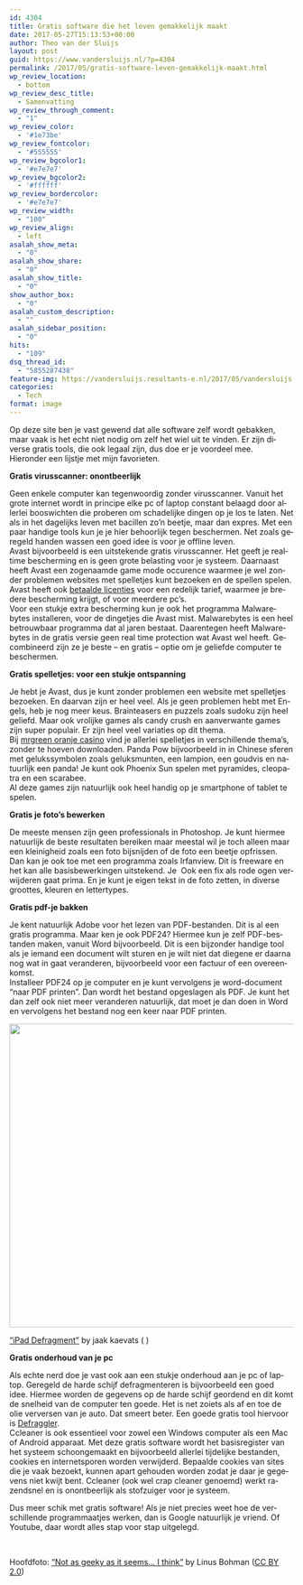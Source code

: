 ```yaml
---
id: 4304
title: Gratis software die het leven gemakkelijk maakt
date: 2017-05-27T15:13:53+00:00
author: Theo van der Sluijs
layout: post
guid: https://www.vandersluijs.nl/?p=4304
permalink: /2017/05/gratis-software-leven-gemakkelijk-maakt.html
wp_review_location:
  - bottom
wp_review_desc_title:
  - Samenvatting
wp_review_through_comment:
  - "1"
wp_review_color:
  - '#1e73be'
wp_review_fontcolor:
  - '#555555'
wp_review_bgcolor1:
  - '#e7e7e7'
wp_review_bgcolor2:
  - '#ffffff'
wp_review_bordercolor:
  - '#e7e7e7'
wp_review_width:
  - "100"
wp_review_align:
  - left
asalah_show_meta:
  - "0"
asalah_show_share:
  - "0"
asalah_show_title:
  - "0"
show_author_box:
  - "0"
asalah_custom_description:
  - ""
asalah_sidebar_position:
  - "0"
hits:
  - "109"
dsq_thread_id:
  - "5855287438"
feature-img: https://vandersluijs.resultants-e.nl/2017/05/vandersluijs-not-as-geeky-825x510.png
categories:
  - Tech
format: image
---
```

<span lang="FR">Op deze site ben je vast gewend dat alle software zelf wordt gebakken, maar vaak is het echt niet nodig om zelf het wiel uit te vinden. Er zijn diverse gratis tools, die ook legaal zijn, dus doe er je voordeel mee.<br /> Hieronder een lijstje met mijn favorieten.</span>

**<span lang="FR">Gratis virusscanner: onontbeerlijk</span>**

<span lang="FR">Geen enkele computer kan tegenwoordig zonder virusscanner. Vanuit het grote internet wordt in principe elke pc of laptop constant belaagd door allerlei booswichten die proberen om schadelijke dingen op je los te laten. Net als in het dagelijks leven met bacillen zo’n beetje, maar dan expres. Met een paar handige tools kun je je hier behoorlijk tegen beschermen. Net zoals geregeld handen wassen een goed idee is voor je offline leven.<br /> Avast bijvoorbeeld is een uitstekende gratis virusscanner. Het geeft je realtime bescherming en is geen grote belasting voor je systeem. Daarnaast heeft Avast een zogenaamde game mode occurence waarmee je wel zonder problemen websites met spelletjes kunt bezoeken en de spellen spelen. Avast heeft ook <a href="https://www.avast.com/nl-nl/store">betaalde licenties</a> voor een redelijk tarief, waarmee je bredere bescherming krijgt, of voor meerdere pc’s.<br /> Voor een stukje extra bescherming kun je ook het programma Malwarebytes installeren, voor de dingetjes die Avast mist. Malwarebytes is een heel betrouwbaar programma dat al jaren bestaat. Daarentegen heeft Malwarebytes in de gratis versie geen real time protection wat Avast wel heeft. Gecombineerd zijn ze je beste – en gratis – optie om je geliefde computer te beschermen.</span>

**<span lang="FR">Gratis spelletjes: voor een stukje ontspanning</span>**

<span lang="FR">Je hebt je Avast, dus je kunt zonder problemen een website met spelletjes bezoeken. En daarvan zijn er heel veel. Als je geen problemen hebt met Engels, heb je nog meer keus. Brainteasers en puzzels zoals sudoku zijn heel geliefd. Maar ook vrolijke games als candy crush en aanverwante games zijn super populair. Er zijn heel veel variaties op dit thema.<br /> Bij <a href="https://www.mrgreen.com/nl/">mrgreen oranje casino</a> vind je allerlei spelletjes in verschillende thema’s, zonder te hoeven downloaden. Panda Pow bijvoorbeeld in in Chinese sferen met gelukssymbolen zoals geluksmunten, een lampion, een goudvis en natuurlijk een panda! Je kunt ook Phoenix Sun spelen met pyramides, cleopatra en een scarabee.<br /> Al deze games zijn natuurlijk ook heel handig op je smartphone of tablet te spelen.</span>

**<span lang="FR">Gratis je foto’s bewerken</span>**

<span lang="FR">De meeste mensen zijn geen professionals in Photoshop. Je kunt hiermee natuurlijk de beste resultaten bereiken maar meestal wil je toch alleen maar een kleinigheid zoals een foto bijsnijden of de foto een beetje opfrissen. Dan kan je ook toe met een programma zoals Irfanview. Dit is freeware en het kan alle basisbewerkingen uitstekend. Je  Ook een fix als rode ogen verwijderen gaat prima. En je kunt je eigen tekst in de foto zetten, in diverse groottes, kleuren en lettertypes.</span>

**<span lang="FR">Gratis pdf-je bakken</span>**

<span lang="FR">Je kent natuurlijk Adobe voor het lezen van PDF-bestanden. Dit is al een gratis programma. Maar ken je ook PDF24? Hiermee kun je zelf PDF-bestanden maken, vanuit Word bijvoorbeeld. Dit is een bijzonder handige tool als je iemand een document wilt sturen en je wilt niet dat diegene er daarna nog wat in gaat veranderen, bijvoorbeeld voor een factuur of een overeenkomst.<br /> Installeer PDF24 op je computer en je kunt vervolgens je word-document “naar PDF printen”. Dan wordt het bestand opgeslagen als PDF. Je kunt het dan zelf ook niet meer veranderen natuurlijk, dat moet je dan doen in Word en vervolgens het bestand nog een keer naar PDF printen.</span>

<img class="aligncenter wp-image-4305 size-full" src="https://vandersluijs.resultants-e.nl/2017/05/ipad-defrag.png" alt="" width="807" height="538" srcset="https://vandersluijs.resultants-e.nl/2017/05/ipad-defrag.png 807w, https://vandersluijs.resultants-e.nl/2017/05/ipad-defrag-300x200.png 300w, https://vandersluijs.resultants-e.nl/2017/05/ipad-defrag-768x512.png 768w, https://vandersluijs.resultants-e.nl/2017/05/ipad-defrag-600x400.png 600w" sizes="(max-width: 767px) 89vw, (max-width: 1000px) 54vw, (max-width: 1071px) 543px, 580px" />

<span lang="FR"><a href="https://www.flickr.com/photos/jaakk/6507661573/" target="_blank" rel="noopener noreferrer">&#8220;iPad Defragment&#8221;</a> by jaak kaevats ( )</span>

**<span lang="FR">Gratis onderhoud van je pc</span>**

<span lang="FR">Als echte nerd doe je vast ook aan een stukje onderhoud aan je pc of laptop. Geregeld de harde schijf defragmenteren is bijvoorbeeld een goed idee. Hiermee worden de gegevens op de harde schijf geordend en dit komt de snelheid van de computer ten goede. Het is net zoiets als af en toe de olie verversen van je auto. Dat smeert beter. Een goede gratis tool hiervoor is <a href="https://defraggler.nl.softonic.com/download">Defraggler</a>.<br /> Ccleaner is ook essentieel voor zowel een Windows computer als een Mac of Android apparaat. Met deze gratis software wordt het basisregister van het systeem schoongemaakt en bijvoorbeeld allerlei tijdelijke bestanden, cookies en internetsporen worden verwijderd. Bepaalde cookies van sites die je vaak bezoekt, kunnen apart gehouden worden zodat je daar je gegevens niet kwijt bent. Ccleaner (ook wel crap cleaner genoemd) werkt razendsnel en is onontbeerlijk als stofzuiger voor je systeem.</span>

<span lang="FR">Dus meer schik met gratis software! Als je niet precies weet hoe de verschillende programmaatjes werken, dan is Google natuurlijk je vriend. Of Youtube, daar wordt alles stap voor stap uitgelegd.</span>

&nbsp;

Hoofdfoto: [&#8220;Not as geeky as it seems&#8230; I think&#8221;](https://www.flickr.com/photos/bohman/3709615586/) by Linus Bohman ([CC BY 2.0](http://creativecommons.org/licenses/by/2.0/))